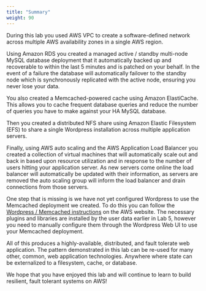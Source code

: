 ```yaml
---
title: "Summary"
weight: 90
---
```


During this lab you used AWS VPC to create a software-defined network across multiple AWS availability zones in a single AWS region.  

Using Amazon RDS you created a managed active / standby multi-node MySQL database deployment that it automatically backed up and recoverable to within the last 5 minutes and is patched on your behalf.  In the event of a failure the database will automatically failover to the standby node which is synchronously replicated with the active node, ensuring you never lose your data.

You also created a Memcached-powered cache using Amazon ElastiCache.  This allows you to cache frequent database queries and reduce the number of queries you have to make against your HA MySQL database.

Then you created a distributed NFS share using Amazon Elastic Filesystem (EFS) to share a single Wordpress installation across multiple application servers.

Finally, using AWS auto scaling and the AWS Application Load Balancer you created a collection of virtual machines that will automatically scale out and back in based upon resource utilization and in response to the number of users hitting your application server.  As new servers come online the load balancer will automatically be updated with their information, as servers are removed the auto scaling group will inform the load balancer and drain connections from those servers.

One step that is missing is we have not yet configured Wordpress to use the Memcached deployment we created.  To do this you can follow the [Wordpress / Memcached instructions](https://aws.amazon.com/elasticache/memcached/wordpress-with-memcached/) on the AWS website.  The necessary plugins and libraries are installed by the user data earlier in Lab 5, however you need to manually configure them through the Wordpress Web UI to use your Memcached deployment.

All of this produces a highly-available, distributed, and fault tolerate web application.  The pattern demonstrated in this lab can be re-used for many other, common, web application technologies.  Anywhere where state can be externalized to a filesystem, cache, or database.

We hope that you have enjoyed this lab and will continue to learn to build resilient, fault tolerant systems on AWS!